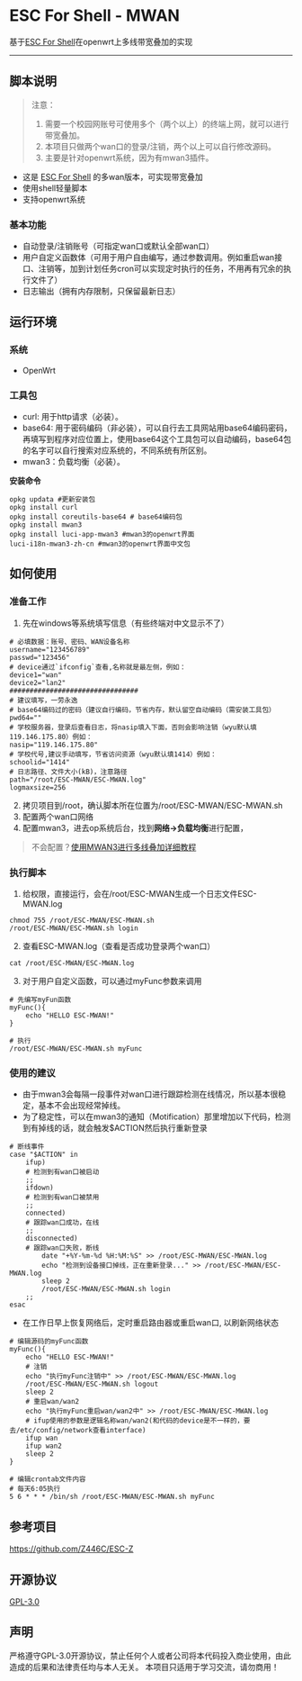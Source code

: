 # ESC For Shell - MWAN
基于[ESC For Shell](https://github.com/Z446C/ESC-Z)在openwrt上多线带宽叠加的实现

---

## 脚本说明
> 注意：
> 1. 需要一个校园网账号可使用多个（两个以上）的终端上网，就可以进行带宽叠加。
> 2. 本项目只做两个wan口的登录/注销，两个以上可以自行修改源码。
> 3. 主要是针对openwrt系统，因为有mwan3插件。
- 这是 [ESC For Shell](https://github.com/Z446C/ESC-Z) 的多wan版本，可实现带宽叠加
- 使用shell轻量脚本
- 支持openwrt系统

### 基本功能
- 自动登录/注销账号（可指定wan口或默认全部wan口）
- 用户自定义函数体（可用于用户自由编写，通过参数调用。例如重启wan接口、注销等，加到计划任务cron可以实现定时执行的任务，不用再有冗余的执行文件了）
- 日志输出（拥有内存限制，只保留最新日志）


## 运行环境
### 系统
- OpenWrt

### 工具包
- curl: 用于http请求（必装）。
- base64: 用于密码编码（非必装），可以自行去工具网站用base64编码密码，再填写到程序对应位置上，使用base64这个工具包可以自动编码，base64包的名字可以自行搜索对应系统的，不同系统有所区别。
- mwan3：负载均衡（必装）。

**安装命令**
```shell
opkg updata #更新安装包
opkg install curl
opkg install coreutils-base64 # base64编码包
opkg install mwan3
opkg install luci-app-mwan3 #mwan3的openwrt界面
luci-i18n-mwan3-zh-cn #mwan3的openwrt界面中文包
```


## 如何使用
### 准备工作
1. 先在windows等系统填写信息（有些终端对中文显示不了）
```
# 必填数据：账号、密码、WAN设备名称
username="123456789"
passwd="123456"
# device通过`ifconfig`查看,名称就是最左侧，例如：
device1="wan"
device2="lan2"
################################
# 建议填写，一劳永逸
# base64编码过的密码（建议自行编码，节省内存，默认留空自动编码（需安装工具包）
pwd64=""
# 学校服务器，登录后查看日志，将nasip填入下面，否则会影响注销（wyu默认填119.146.175.80）例如：
nasip="119.146.175.80"
# 学校代号,建议手动填写，节省访问资源（wyu默认填1414）例如：
schoolid="1414"
# 日志路径、文件大小(kB)，注意路径
path="/root/ESC-MWAN/ESC-MWAN.log"
logmaxsize=256
```
2. 拷贝项目到/root，确认脚本所在位置为/root/ESC-MWAN/ESC-MWAN.sh
3. 配置两个wan口网络
4. 配置mwan3，进去op系统后台，找到**网络->负载均衡**进行配置，
>不会配置？[使用MWAN3进行多线叠加详细教程](https://www.right.com.cn/forum/thread-147109-1-1.html)


### 执行脚本
1. 给权限，直接运行，会在/root/ESC-MWAN生成一个日志文件ESC-MWAN.log
```sheel
chmod 755 /root/ESC-MWAN/ESC-MWAN.sh
/root/ESC-MWAN/ESC-MWAN.sh login
```
2. 查看ESC-MWAN.log（查看是否成功登录两个wan口）
```shell
cat /root/ESC-MWAN/ESC-MWAN.log
```
3. 对于用户自定义函数，可以通过myFunc参数来调用
```shell
# 先编写myFun函数
myFunc(){
	echo "HELLO ESC-MWAN!"
}
```
```shell
# 执行
/root/ESC-MWAN/ESC-MWAN.sh myFunc
```


### 使用的建议
- 由于mwan3会每隔一段事件对wan口进行跟踪检测在线情况，所以基本很稳定，基本不会出现经常掉线。
- 为了稳定性，可以在mwan3的通知（Motification）那里增加以下代码，检测到有掉线的话，就会触发$ACTION然后执行重新登录
```shell
# 断线事件
case "$ACTION" in
	ifup)
	# 检测到有wan口被启动
	;;
	ifdown)
	# 检测到有wan口被禁用
	;;
	connected)
	# 跟踪wan口成功，在线
	;;
	disconnected)
	# 跟踪wan口失败，断线
		date "+%Y-%m-%d %H:%M:%S" >> /root/ESC-MWAN/ESC-MWAN.log
		echo "检测到设备接口掉线，正在重新登录..." >> /root/ESC-MWAN/ESC-MWAN.log
		sleep 2
		/root/ESC-MWAN/ESC-MWAN.sh login
	;;
esac
```
- 在工作日早上恢复网络后，定时重启路由器或重启wan口, 以刷新网络状态
```shell
# 编辑源码的myFunc函数
myFunc(){
	echo "HELLO ESC-MWAN!"
	# 注销
	echo "执行myFunc注销中" >> /root/ESC-MWAN/ESC-MWAN.log
	/root/ESC-MWAN/ESC-MWAN.sh logout
	sleep 2
	# 重启wan/wan2
	echo "执行myFunc重启wan/wan2中" >> /root/ESC-MWAN/ESC-MWAN.log
	# ifup使用的参数是逻辑名称wan/wan2(和代码的device是不一样的，要去/etc/config/network查看interface)
	ifup wan  
	ifup wan2
	sleep 2
}
```
```shell
# 编辑crontab文件内容
# 每天6:05执行
5 6 * * * /bin/sh /root/ESC-MWAN/ESC-MWAN.sh myFunc
```

## 参考项目
https://github.com/Z446C/ESC-Z


## 开源协议
[GPL-3.0](https://github.com/Z446C/ESC-MWAN/blob/master/LICENSE)


## 声明

严格遵守GPL-3.0开源协议，禁止任何个人或者公司将本代码投入商业使用，由此造成的后果和法律责任均与本人无关。
本项目只适用于学习交流，请勿商用！
